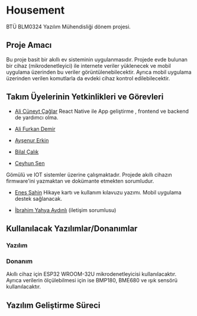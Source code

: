 # Housement

BTÜ BLM0324 Yazılım Mühendisliği dönem projesi.

## Proje Amacı

Bu proje basit bir akıllı ev sisteminin uygulanmasıdır. Projede evde bulunan bir cihaz (mikrodenetleyici) ile internete veriler yüklenecek ve mobil uygulama üzerinden bu veriler görüntülenebilecektir. Ayrıca mobil uygulama üzerinden verilen komutlarla da evdeki cihaz kontrol edilebilecektir.

## Takım Üyelerinin Yetkinlikleri ve Görevleri

* [Ali Cüneyt Çağlar](https://github.com/CuneytCaglar) React Native ile App geliştirme , frontend ve backend de yardımcı olma.



* [Ali Furkan Demir](https://github.com/AliFurkanDemir)



* [Ayşenur Erkin](https://github.com/Aysenur-Erkin)



* [Bilal Çalık](https://github.com/Bilalcalik)



* [Ceyhun Şen](https://github.com/ceyhunsen)

Gömülü ve IOT sistemler üzerine çalışmaktadır. Projede akıllı cihazın firmware'ini yazmaktan ve dokümante etmekten sorumludur.

* [Enes Şahin](https://github.com/enessahin450)
Hikaye kartı ve kullanım kılavuzu yazımı. Mobil uygulama destek sağlanacak.


* [İbrahim Yahya Aydınlı](https://github.com/ibrahimyahyaaydinli) (iletişim sorumlusu)

## Kullanılacak Yazılımlar/Donanımlar

### Yazılım



### Donanım

Akıllı cihaz için ESP32 WROOM-32U mikrodenetleyicisi kullanılacaktır. Ayrıca verilerin ölçülebilmesi için ise BMP180, BME680 ve ışık sensörü kullanılacaktır.

## Yazılım Geliştirme Süreci
